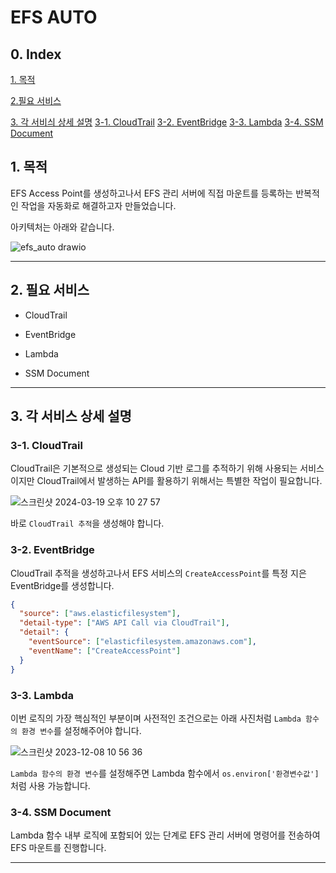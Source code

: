 # EFS AUTO

## 0. Index

[1. 목적](#1-목적)

[2.필요 서비스](#2-필요-서비스)

[3. 각 서비싀 상세 설명](#3-각-서비스-상세-설명)
    [3-1. CloudTrail](#3-1-cloudtrail)
    [3-2. EventBridge](#3-2-eventbridge)
    [3-3. Lambda](#3-3-lambda)
    [3-4. SSM Document](#3-4-ssm-document)

## 1. 목적

EFS Access Point를 생성하고나서 EFS 관리 서버에 직접 마운트를 등록하는 반복적인 작업을 자동화로 해결하고자 만들었습니다.

아키텍처는 아래와 같습니다.

![efs_auto drawio](https://github.com/may-30/toy-project/assets/155306250/1efa5dc5-dfdd-45b3-8cb8-1a2c8d2f7831)

---

## 2. 필요 서비스

- CloudTrail

- EventBridge

- Lambda

- SSM Document

---

## 3. 각 서비스 상세 설명

### 3-1. CloudTrail

CloudTrail은 기본적으로 생성되는 Cloud 기반 로그를 추적하기 위해 사용되는 서비스이지만 CloudTrail에서 발생하는 API를 활용하기 위해서는 특별한 작업이 필요합니다.

![스크린샷 2024-03-19 오후 10 27 57](https://github.com/may-30/toy-project/assets/155306250/b6773bb4-eaba-469b-bc85-616949887add)

바로 `CloudTrail 추적`을 생성해야 합니다.

### 3-2. EventBridge

CloudTrail 추적을 생성하고나서 EFS 서비스의 `CreateAccessPoint`를 특정 지은 EventBridge를 생성합니다.

```json
{
  "source": ["aws.elasticfilesystem"],
  "detail-type": ["AWS API Call via CloudTrail"],
  "detail": {
    "eventSource": ["elasticfilesystem.amazonaws.com"],
    "eventName": ["CreateAccessPoint"]
  }
}
```

### 3-3. Lambda

이번 로직의 가장 핵심적인 부분이며 사전적인 조건으로는 아래 사진처럼 `Lambda 함수의 환경 변수`를 설정해주어야 합니다.

![스크린샷 2023-12-08 10 56 36](https://github.com/may-30/toy-project/assets/155306250/7df426be-e695-406e-85df-edb625148acc)

`Lambda 함수의 환경 변수`를 설정해주면 Lambda 함수에서 `os.environ['환경변수값']`처럼 사용 가능합니다.

### 3-4. SSM Document

Lambda 함수 내부 로직에 포함되어 있는 단계로 EFS 관리 서버에 명령어를 전송하여 EFS 마운트를 진행합니다.

---